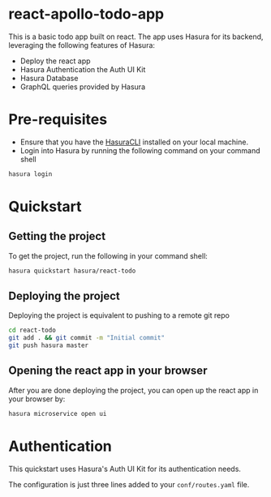# react-apollo-todo-app

This is a basic todo app built on react. The app uses Hasura for its backend, leveraging the following features of Hasura:

- Deploy the react app
- Hasura Authentication the Auth UI Kit
- Hasura Database
- GraphQL queries provided by Hasura

# Pre-requisites

- Ensure that you have the [HasuraCLI](https://docs.hasura.io/0.15/manual/install-hasura-cli.html) installed on your local machine.
- Login into Hasura by running the following command on your command shell

```bash
hasura login
```

# Quickstart

## Getting the project

To get the project, run the following in your command shell:

```bash
hasura quickstart hasura/react-todo
```

## Deploying the project

Deploying the project is equivalent to pushing to a remote git repo

```bash
cd react-todo
git add . && git commit -m "Initial commit"
git push hasura master
```

## Opening the react app in your browser

After you are done deploying the project, you can open up the react app in your browser by:

```bash
hasura microservice open ui
```

# Authentication

This quickstart uses Hasura's Auth UI Kit for its authentication needs.

The configuration is just three lines added to your `conf/routes.yaml` file.
